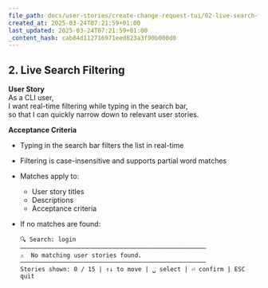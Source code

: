 ```yaml
---
file_path: docs/user-stories/create-change-request-tui/02-live-search-filtering.md
created_at: 2025-03-24T07:21:59+01:00
last_updated: 2025-03-24T07:21:59+01:00
_content_hash: cab84d112716971eed823a3f90b000d0
---
```


## 2. Live Search Filtering

**User Story**  
As a CLI user,  
I want real-time filtering while typing in the search bar,  
so that I can quickly narrow down to relevant user stories.

**Acceptance Criteria**
- Typing in the search bar filters the list in real-time
- Filtering is case-insensitive and supports partial word matches
- Matches apply to:
  - User story titles
  - Descriptions
  - Acceptance criteria
- If no matches are found:

    ```
	🔍 Search: login  
	────────────────────────────────────────────────────
	⚠️  No matching user stories found.
	────────────────────────────────────────────────────
	Stories shown: 0 / 15 | ↑↓ to move | ␣ select | ⏎ confirm | ESC quit
    ```
